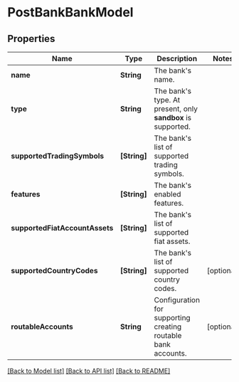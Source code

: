 # PostBankBankModel

## Properties
Name | Type | Description | Notes
------------ | ------------- | ------------- | -------------
**name** | **String** | The bank&#39;s name. | 
**type** | **String** | The bank&#39;s type. At present, only **sandbox** is supported. | 
**supportedTradingSymbols** | **[String]** | The bank&#39;s list of supported trading symbols. | 
**features** | **[String]** | The bank&#39;s enabled features. | 
**supportedFiatAccountAssets** | **[String]** | The bank&#39;s list of supported fiat assets. | 
**supportedCountryCodes** | **[String]** | The bank&#39;s list of supported country codes. | [optional] 
**routableAccounts** | **String** | Configuration for supporting creating routable bank accounts. | [optional] 

[[Back to Model list]](../README.md#documentation-for-models) [[Back to API list]](../README.md#documentation-for-api-endpoints) [[Back to README]](../README.md)


